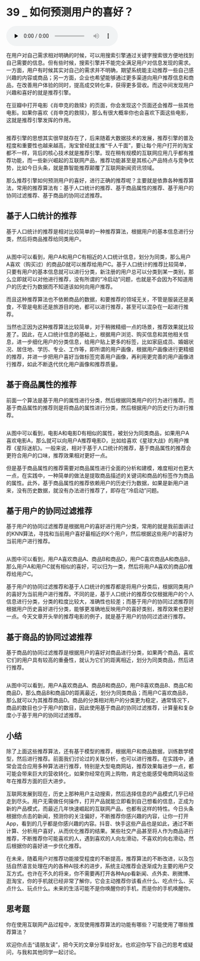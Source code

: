 # 39 _ 如何预测用户的喜好？

<audio id="audio" title="39 | 如何预测用户的喜好？" controls="" preload="none"><source id="mp3" src="https://static001.geekbang.org/resource/audio/12/28/12184f1c2b016bcf5eee13b340d4e428.mp3"></audio>

在用户对自己需求相对明确的时候，可以用搜索引擎通过关键字搜索很方便地找到自己需要的信息。但有些时候，搜索引擎并不能完全满足用户对信息发现的需求。一方面，用户有时候其实对自己的需求并不明确，期望系统能主动推荐一些自己感兴趣的内容或商品；另一方面，企业也希望能够通过更多渠道向用户推荐信息和商品，在改善用户体验的同时，提高成交转化率，获得更多营收。而这中间发现用户兴趣和喜好的就是推荐引擎。

在豆瓣中打开电影《肖申克的救赎》的页面，你会发现这个页面还会推荐一些其他电影。如果你喜欢《肖申克的救赎》，那么有很大概率你也会喜欢下面这些电影，这就是推荐引擎发挥的作用。

<img src="https://static001.geekbang.org/resource/image/c2/aa/c2a3f2a9c8c4235c69df748f7aa5baaa.png" alt="">

推荐引擎的思想其实很早就存在了，后来随着大数据技术的发展，推荐引擎的普及程度和重要性也越来越高，淘宝曾经就主推“千人千面”，要让每个用户打开的淘宝都不一样，背后的核心技术就是推荐引擎。现在稍有规模的互联网应用几乎都有推荐功能，而一些新兴崛起的互联网产品，推荐功能甚至是其核心产品特点与竞争优势，比如今日头条，就是靠智能推荐颠覆了互联网新闻资讯领域。

那么推荐引擎如何预测用户的喜好，进行正确的推荐呢？主要就是依靠各种推荐算法，常用的推荐算法有：基于人口统计的推荐、基于商品属性的推荐、基于用户的协同过滤推荐、基于商品的协同过滤推荐。

## 基于人口统计的推荐

基于人口统计的推荐是相对比较简单的一种推荐算法，根据用户的基本信息进行分类，然后将商品推荐给同类用户。

<img src="https://static001.geekbang.org/resource/image/72/dc/72fc3fa7c813520e951b3ffc92079adc.png" alt="">

从图中可以看到，用户A和用户C有相近的人口统计信息，划分为同类，那么用户A喜欢（购买过）的商品D就可以推荐给用户C。基于人口统计的推荐比较简单，只要有用户的基本信息就可以进行分类，新注册的用户总可以分类到某一类别，那么立即就可以对他进行推荐，没有所谓的“冷启动”问题，也就是不会因为不知道用户的历史行为数据而不知道该如何向用户推荐。

而且这种推荐算法也不依赖商品的数据，和要推荐的领域无关，不管是服装还是美食，不管是电影还是旅游目的地，都可以进行推荐，甚至可以混杂在一起进行推荐。

当然也正因为这种推荐算法比较简单，对于稍微精细一点的场景，推荐效果就比较差了。因此，在人口统计信息的基础上，根据用户浏览、购买信息和其他相关信息，进一步细化用户的分类信息，给用户贴上更多的标签，比如家庭成员、婚姻状况、居住地、学历、专业、工作等，即所谓的用户画像，根据用户画像进行更精细的推荐，并进一步把用户喜好当做标签完善用户画像，再利用更完善的用户画像进行推荐，如此不断迭代优化用户画像和推荐质量。

## 基于商品属性的推荐

前面一个算法是基于用户的属性进行分类，然后根据同类用户的行为进行推荐。而基于商品属性的推荐则是将商品的属性进行分类，然后根据用户的历史行为进行推荐。

<img src="https://static001.geekbang.org/resource/image/bb/4d/bb6e1fe7e5088dfc206436ebcfabc74d.png" alt="">

从图中可以看到，电影A和电影D有相似的属性，被划分为同类商品，如果用户A喜欢电影A，那么就可以向用户A推荐电影D，比如给喜欢《星球大战》的用户推荐《星际迷航》。一般来说，相对于基于人口统计的推荐，基于商品属性的推荐会更符合用户的口味，推荐效果相对更好一点。

但是基于商品属性的推荐需要对商品属性进行全面的分析和建模，难度相对也更大一点，在实践中，一种简单的做法是提取商品描述的关键词和商品的标签作为商品的属性。此外，基于商品属性的推荐依赖用户的历史行为数据，如果是新用户进来，没有历史数据，就没有办法进行推荐了，即存在“冷启动”问题。

## 基于用户的协同过滤推荐

基于用户的协同过滤推荐是根据用户的喜好进行用户分类，常用的就是我前面讲过的KNN算法，寻找和当前用户喜好最相近的K个用户，然后根据这些用户的喜好为当前用户进行推荐。

<img src="https://static001.geekbang.org/resource/image/4d/45/4dabe09dcd5eab8561de7334e396d545.png" alt="">

从图中可以看到，用户A喜欢商品A、商品B和商品D，用户C喜欢商品A和商品B，那么用户A和用户C就有相似的喜好，可以归为一类，然后将用户A喜欢的商品D推荐给用户C。

基于用户的协同过滤推荐和基于人口统计的推荐都是将用户分类后，根据同类用户的喜好为当前用户进行推荐。不同的是，基于人口统计的推荐仅仅根据用户的个人信息进行分类，分类的粒度比较大，准确性也较差；而基于用户的协同过滤推荐则根据用户历史喜好进行分类，能够更准确地反映用户的喜好类别，推荐效果也更好一点。今天文章开头举的推荐电影的例子，就是基于用户的协同过滤进行推荐。

## 基于商品的协同过滤推荐

基于商品的协同过滤推荐是根据用户的喜好对商品进行分类，如果两个商品，喜欢它们的用户具有较高的重叠性，就认为它们的距离相近，划分为同类商品，然后进行推荐。

<img src="https://static001.geekbang.org/resource/image/f9/e6/f974ee4c04b4b5206d79b96e351d91e6.png" alt="">

从图中可以看到，用户A喜欢商品A、商品B和商品D，用户B喜欢商品B、商品C和商品D，那么商品B和商品D的距离最近，划分为同类商品；而用户C喜欢商品B，那么就可以为其推荐商品D。商品的分类相对用户的分类更为稳定，通常情况下，商品的数目也少于用户的数目，因此使用基于商品的协同过滤推荐，计算量和复杂度小于基于用户的协同过滤推荐。

## 小结

除了上面这些推荐算法，还有基于模型的推荐，根据用户和商品数据，训练数学模型，然后进行推荐。前面我们讨论过的关联分析，也可以进行推荐。在实践中，通常会混合应用多种算法进行推荐，特别是大型电商网站，推荐效果每进步一点，都可能会带来巨大的营收转化，如果你经常在网上购物，肯定也能感受电商网站这些年在推荐方面的巨大进步。

互联网发展到现在，历史上那种用户主动搜索，然后选择信息的产品模式几乎已经走到尽头。用户无需做任何操作，打开产品就能立即看到自己想看的信息，正成为新的产品模式，而最近几年快速崛起的互联网产品，也都有这样的特性。今日头条根据你点击的新闻，预测你的关注偏好，不断推荐你感兴趣的内容，让你一打开App，看到的几乎都是你感兴趣的内容。抖音、快手这些产品也是如此，通过不断计算、分析用户喜好，从而优化推荐的结果。某些社交产品甚至将人作为商品进行推荐，不断推荐你可能喜欢的人，遇到喜欢的人向左滑动，不喜欢的向右滑动，然后根据你的喜好进一步优化推荐。

在未来，随着用户对推荐功能接受程度的不断提高，推荐算法的不断改进，以及包括自然语言处理在内的各种AI技术的进步，系统主动推荐会逐渐成为主要的用户交互方式。也许在不久的将来，你不需要再打开各种App看新闻、点外卖、刷微博、逛淘宝，你的手机就已经非常了解你，它会主动推荐你该看点什么、吃点什么、买点什么、玩点什么。未来的生活可能不是你唤醒你的手机，而是你的手机唤醒你。

## 思考题

你在使用互联网产品过程中，发现使用推荐算法的功能有哪些？可能使用了哪些推荐算法？

欢迎你点击“请朋友读”，把今天的文章分享给好友。也欢迎你写下自己的思考或疑问，与我和其他同学一起讨论。


